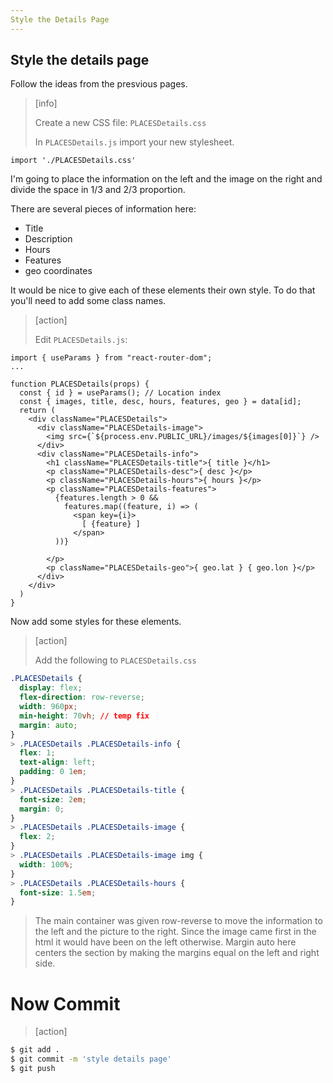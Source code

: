 ```yaml
---
Style the Details Page
---
```


## Style the details page

Follow the ideas from the presvious pages.

> [info]
>
> Create a new CSS file: `PLACESDetails.css`
>
> In `PLACESDetails.js` import your new stylesheet.

```JS
import './PLACESDetails.css'
```

>

I'm going to place the information on the left and the image on the right and divide the space in 1/3 and 2/3 proportion.

There are several pieces of information here:

- Title
- Description
- Hours
- Features
- geo coordinates

It would be nice to give each of these elements their own style. To do that you'll need to add some class names.

> [action]
>
> Edit `PLACESDetails.js`:

```JS
import { useParams } from "react-router-dom";
...

function PLACESDetails(props) {
  const { id } = useParams(); // Location index
  const { images, title, desc, hours, features, geo } = data[id];
  return (
    <div className="PLACESDetails">
      <div className="PLACESDetails-image">
        <img src={`${process.env.PUBLIC_URL}/images/${images[0]}`} />
      </div>
      <div className="PLACESDetails-info">
        <h1 className="PLACESDetails-title">{ title }</h1>
        <p className="PLACESDetails-desc">{ desc }</p>
        <p className="PLACESDetails-hours">{ hours }</p>
        <p className="PLACESDetails-features">
          {features.length > 0 &&
            features.map((feature, i) => (
              <span key={i}>
                [ {feature} ]
              </span>
          ))}

        </p>
        <p className="PLACESDetails-geo">{ geo.lat } { geo.lon }</p>
      </div>
    </div>
  )
}
```

>

Now add some styles for these elements.

> [action]
>
> Add the following to `PLACESDetails.css`

```css
.PLACESDetails {
  display: flex;
  flex-direction: row-reverse;
  width: 960px;
  min-height: 70vh; // temp fix
  margin: auto;
}
> .PLACESDetails .PLACESDetails-info {
  flex: 1;
  text-align: left;
  padding: 0 1em;
}
> .PLACESDetails .PLACESDetails-title {
  font-size: 2em;
  margin: 0;
}
> .PLACESDetails .PLACESDetails-image {
  flex: 2;
}
> .PLACESDetails .PLACESDetails-image img {
  width: 100%;
}
> .PLACESDetails .PLACESDetails-hours {
  font-size: 1.5em;
}
```

> The main container was given row-reverse to move the information to the left and the picture to the right. Since the image came first in the html it would have been on the left otherwise. Margin auto here centers the section by making the margins equal on the left and right side.

# Now Commit

> [action]

```bash
$ git add .
$ git commit -m 'style details page'
$ git push
```
